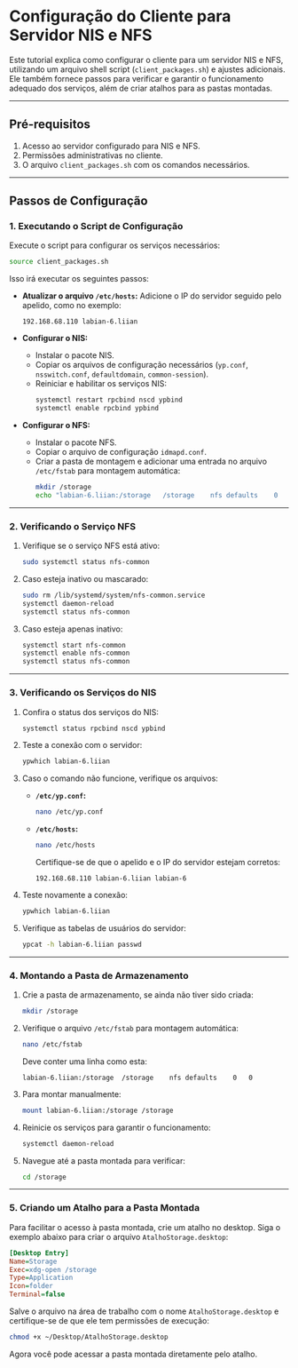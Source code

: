 # Configuração do Cliente para Servidor NIS e NFS

Este tutorial explica como configurar o cliente para um servidor NIS e NFS, utilizando um arquivo shell script (`client_packages.sh`) e ajustes adicionais. Ele também fornece passos para verificar e garantir o funcionamento adequado dos serviços, além de criar atalhos para as pastas montadas.

---

## Pré-requisitos

1. Acesso ao servidor configurado para NIS e NFS.
2. Permissões administrativas no cliente.
3. O arquivo `client_packages.sh` com os comandos necessários.

---

## Passos de Configuração

### 1. Executando o Script de Configuração

Execute o script para configurar os serviços necessários:

```bash
source client_packages.sh
```

Isso irá executar os seguintes passos:

- **Atualizar o arquivo `/etc/hosts`:**
  Adicione o IP do servidor seguido pelo apelido, como no exemplo:
  ```
  192.168.68.110 labian-6.liian
  ```

- **Configurar o NIS:**
  - Instalar o pacote NIS.
  - Copiar os arquivos de configuração necessários (`yp.conf`, `nsswitch.conf`, `defaultdomain`, `common-session`).
  - Reiniciar e habilitar os serviços NIS:
    ```bash
    systemctl restart rpcbind nscd ypbind
    systemctl enable rpcbind ypbind
    ```

- **Configurar o NFS:**
  - Instalar o pacote NFS.
  - Copiar o arquivo de configuração `idmapd.conf`.
  - Criar a pasta de montagem e adicionar uma entrada no arquivo `/etc/fstab` para montagem automática:
    ```bash
    mkdir /storage
    echo "labian-6.liian:/storage	/storage	nfs	defaults	0	0" >> /etc/fstab
    ```

---

### 2. Verificando o Serviço NFS

1. Verifique se o serviço NFS está ativo:

   ```bash
   sudo systemctl status nfs-common
   ```

2. Caso esteja inativo ou mascarado:

   ```bash
   sudo rm /lib/systemd/system/nfs-common.service
   systemctl daemon-reload
   systemctl status nfs-common
   ```

3. Caso esteja apenas inativo:

   ```bash
   systemctl start nfs-common
   systemctl enable nfs-common
   systemctl status nfs-common
   ```

---

### 3. Verificando os Serviços do NIS

1. Confira o status dos serviços do NIS:

   ```bash
   systemctl status rpcbind nscd ypbind
   ```

2. Teste a conexão com o servidor:

   ```bash
   ypwhich labian-6.liian
   ```

3. Caso o comando não funcione, verifique os arquivos:

   - **`/etc/yp.conf`:**
     ```bash
     nano /etc/yp.conf
     ```

   - **`/etc/hosts`:**
     ```bash
     nano /etc/hosts
     ```

     Certifique-se de que o apelido e o IP do servidor estejam corretos:
     ```
     192.168.68.110 labian-6.liian labian-6
     ```

4. Teste novamente a conexão:

   ```bash
   ypwhich labian-6.liian
   ```

5. Verifique as tabelas de usuários do servidor:

   ```bash
   ypcat -h labian-6.liian passwd
   ```

---

### 4. Montando a Pasta de Armazenamento

1. Crie a pasta de armazenamento, se ainda não tiver sido criada:

   ```bash
   mkdir /storage
   ```

2. Verifique o arquivo `/etc/fstab` para montagem automática:

   ```bash
   nano /etc/fstab
   ```

   Deve conter uma linha como esta:
   ```
   labian-6.liian:/storage	/storage	nfs	defaults	0	0
   ```

3. Para montar manualmente:

   ```bash
   mount labian-6.liian:/storage /storage
   ```

4. Reinicie os serviços para garantir o funcionamento:

   ```bash
   systemctl daemon-reload
   ```

5. Navegue até a pasta montada para verificar:

   ```bash
   cd /storage
   ```

---

### 5. Criando um Atalho para a Pasta Montada

Para facilitar o acesso à pasta montada, crie um atalho no desktop. Siga o exemplo abaixo para criar o arquivo `AtalhoStorage.desktop`:

```ini
[Desktop Entry]
Name=Storage
Exec=xdg-open /storage
Type=Application
Icon=folder
Terminal=false
```

Salve o arquivo na área de trabalho com o nome `AtalhoStorage.desktop` e certifique-se de que ele tem permissões de execução:

```bash
chmod +x ~/Desktop/AtalhoStorage.desktop
```

Agora você pode acessar a pasta montada diretamente pelo atalho.


